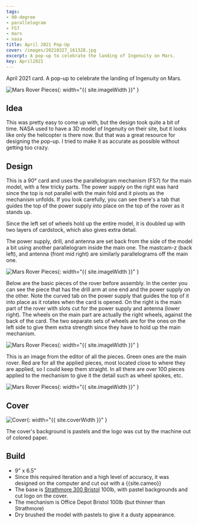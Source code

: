 ```yaml
---
tags:
- 90-degree
- parallelogram
- FS7
- mars
- nasa
title: April 2021 Pop-Up
cover: /images/20210327_161328.jpg
excerpt: A pop-up to celebrate the landing of Ingenuity on Mars.
key: April2021
---
```

April 2021 card. A pop-up to celebrate the landing of Ingenuity on Mars.<!--more-->

![Mars Rover Pieces]({{site.baseurl}}/images/20210327_162809_1.gif){: width="{{ site.imageWidth }}" }

## Idea

This was pretty easy to come up with, but the design took quite a bit of time. NASA used to have a 3D model of Ingenuity on their site, but it looks like only the helicopter is there now.
But that was a great resource for designing the pop-up. I tried to make it as accurate as possible without getting too crazy.

## Design

This is a 90&deg; card and uses the parallelogram mechanism (FS7) for the main model, with a few tricky parts. The power supply on the right was hard since the top is not parallel with the main fold and it pivots as the mechanism unfolds. If you look carefully, you can see there's a tab that guides the top of the power supply into place on the top of the rover as it stands up.

Since the left set of wheels hold up the entire model, it is doubled up with two layers of cardstock, which also gives extra detail.

The power supply, drill, and antenna are set back from the side of the model a bit using another parallelogram inside the main one. The mastcam-z (back left), and antenna (front mid right) are similarly parallelograms off the main one.

![Mars Rover Pieces]({{site.baseurl}}/images/20210327_161606.jpg){: width="{{ site.imageWidth }}" }

Below are the basic pieces of the rover before assembly. In the center you can see the piece that has the drill arm at one end and the power supply on the other. Note the curved tab on the power supply that guides the top of it into place as it rotates when the card is opened. On the right is the main part of the rover with slots cut for the power supply and antenna (lower right). The wheels on the main part are actually the right wheels, against the back of the card. The two separate sets of wheels are for the ones on the left side to give them extra strength since they have to hold up the main mechanism.

![Mars Rover Pieces]({{site.baseurl}}/images/20210324_203906.jpg){: width="{{ site.imageWidth }}" }

This is an image from the editor of all the pieces. Green ones are the main rover. Red are for all the applied pieces, most located close to where they are applied, so I could keep them straight. In all there are over 100 pieces applied to the mechanism to give it the detail such as wheel spokes, etc.

![Mars Rover Pieces]({{site.baseurl}}/images/rover-parts.png){: width="{{ site.imageWidth }}" }

## Cover

![Cover]({{site.baseurl}}{{page.cover}}){: width="{{ site.coverWidth }}" }

The cover's background is pastels and the logo was cut by the machine out of colored paper.

## Build

* 9" x 6.5"
* Since this required iteration and a high level of accuracy, it was designed on the computer and cut out with a {{site.cameo}}
* The base is [Strathmore 300 Bristol](/supplies.html#strathmore-300-bristol) 100lb, with pastel backgrounds and cut logo on the cover.
* The mechanism is Office Depot Bristol 100lb (but thinner than Strathmore)
* Dry brushed the model with pastels to give it a dusty appearance.